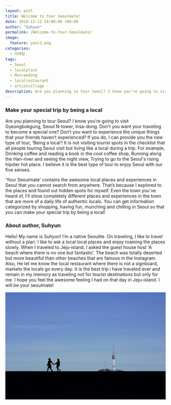 ```yaml
---
layout: post
title: Welcome to Your Seoulmate!
date: 2019-12-12 14:00:00 +09:00
author: "Suhyun"
permalink: /Welcome-to-Your-Seoulmate/
image:
  feature: your3.png
categories:
  - 마케팅
tags:
  - Seoul
  - localplace
  - Munraedong
  - localrestaurant
  - artistvillage
description: Are you planning to tour Seoul? I know you’re going to visit Gyeongbokgung, Seoul N-tower, Insa-dong. Don't you want your travelling to become a special one? Don’t you want to experience the unique things that your friends haven’t experienced?
---
```


### Make your special trip by being a local

Are you planning to tour Seoul? I know you’re going to visit Gyeongbokgung, Seoul N-tower, Insa-dong. Don't you want your traveling to become a special one? Don’t you want to experience the unique things that your friends haven’t experienced? If you do, I can provide you the new type of tour, ‘Being a local’! It is not visiting tourist spots in the checklist that all people touring Seoul visit but living like a locaI during a trip. For example, Drinking coffee and reading a book in the cool coffee shop, Running along the Han-river and seeing the night view, Trying to go to the Seoul's rising hipster hot place. I believe it is the best type of tour to enjoy Seoul with our five senses.

‘Your Seoulmate’ contains the awesome local places and experiences in Seoul that you cannot search from anywhere. That’s because I explored to the places and found out hidden spots for myself. Even the town you’ve heard of, I’ll show completely different places and experiences in the town that are more of a daily life of authentic locals. You can get information categorized by shopping, having fun, munching and chilling in Seoul so that you can make your special trip by being a local!

 

### About author, Suhyun

Hello! My name is Suhyun! I’m a native Seoulite. On traveling, I like to travel without a plan. I like to ask a local local places and enjoy roaming the places slowly. When I traveled to Jeju-island, I asked the guest house host 'A beach where there is no one but fantastic’. The beach was totally deserted but more beautiful than other beaches that are famous in the Instagram. Also, He let me know the local restaurant where there is not a signboard, markets the locals go every day. It is the best trip i have traveled ever and remain in my memory as traveling not for tourist destinations but only for me. I hope you feel the awesome feeling I had on that day in Jeju-island. I will be your seoulmate! 



![your Seoulmate](/img1/01/post/your1.jpg)





